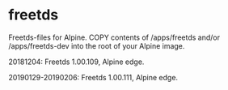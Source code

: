 # freetds
Freetds-files for Alpine. COPY contents of /apps/freetds and/or /apps/freetds-dev into the root of your Alpine image.

20181204: Freetds 1.00.109, Alpine edge.

20190129-20190206: Freetds 1.00.111, Alpine edge.
